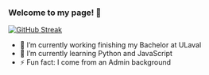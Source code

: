 ### Welcome to my page! 👋

<!--
**karen-rhz/karen-rhz** is a ✨ _special_ ✨ repository because its `README.md` (this file) appears on your GitHub profile.

Here are some ideas to get you started:

- 🔭 I’m currently working finishing my Bachelor at ULaval
- 🌱 I’m currently learning Python and JavaScript
- 👯 I’m looking to collaborate on ...
- 🤔 I’m looking for help with ...
- 💬 Ask me about ...
- 📫 How to reach me: ...
- 😄 Pronouns: she/her
- ⚡ Fun fact: I come from an Admin background
-->
[![GitHub Streak](https://streak-stats.demolab.com?user=karen-rhz&theme=dark)](https://git.io/streak-stats)
<!-- [![GitHub Streak](https://streak-stats.demolab.com?user=karen-rhz&theme=highcontrast)](https://git.io/streak-stats) -->
- 🔭 I’m currently working finishing my Bachelor at ULaval
- 🌱 I’m currently learning Python and JavaScript
- ⚡ Fun fact: I come from an Admin background
